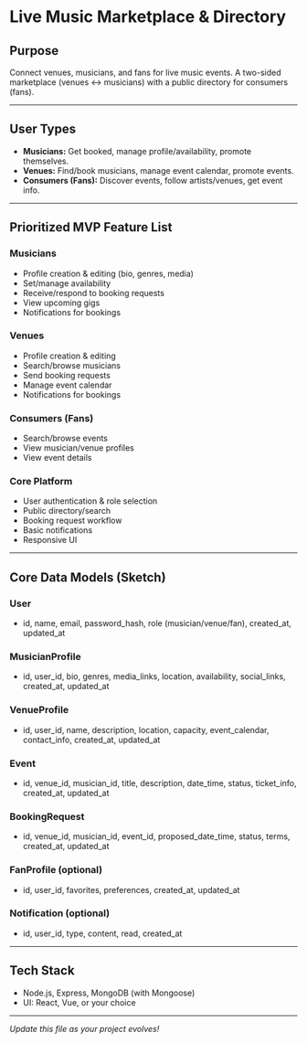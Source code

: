 # Live Music Marketplace & Directory

## Purpose
Connect venues, musicians, and fans for live music events. A two-sided marketplace (venues ↔ musicians) with a public directory for consumers (fans).

---

## User Types
- **Musicians:** Get booked, manage profile/availability, promote themselves.
- **Venues:** Find/book musicians, manage event calendar, promote events.
- **Consumers (Fans):** Discover events, follow artists/venues, get event info.

---

## Prioritized MVP Feature List

### Musicians
- Profile creation & editing (bio, genres, media)
- Set/manage availability
- Receive/respond to booking requests
- View upcoming gigs
- Notifications for bookings

### Venues
- Profile creation & editing
- Search/browse musicians
- Send booking requests
- Manage event calendar
- Notifications for bookings

### Consumers (Fans)
- Search/browse events
- View musician/venue profiles
- View event details

### Core Platform
- User authentication & role selection
- Public directory/search
- Booking request workflow
- Basic notifications
- Responsive UI

---

## Core Data Models (Sketch)

### User
- id, name, email, password_hash, role (musician/venue/fan), created_at, updated_at

### MusicianProfile
- id, user_id, bio, genres, media_links, location, availability, social_links, created_at, updated_at

### VenueProfile
- id, user_id, name, description, location, capacity, event_calendar, contact_info, created_at, updated_at

### Event
- id, venue_id, musician_id, title, description, date_time, status, ticket_info, created_at, updated_at

### BookingRequest
- id, venue_id, musician_id, event_id, proposed_date_time, status, terms, created_at, updated_at

### FanProfile (optional)
- id, user_id, favorites, preferences, created_at, updated_at

### Notification (optional)
- id, user_id, type, content, read, created_at

---

## Tech Stack
- Node.js, Express, MongoDB (with Mongoose)
- UI: React, Vue, or your choice

---

*Update this file as your project evolves!* 